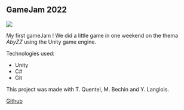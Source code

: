 ## GameJam 2022

<img src="/portfolio/images/gamejam2022/gameJam2022.gif?raw=true"/>

My first gameJam ! We did a little game in one weekend on the thema *AbyZZ* using the Unity game engine.

Technologies used: 

- Unity
- C#
- Git

This project was made with T. Quentel, M. Bechin and Y. Langlois.

[Github](https://github.com/ThomasQtl/game-jam-octobre-2022)
